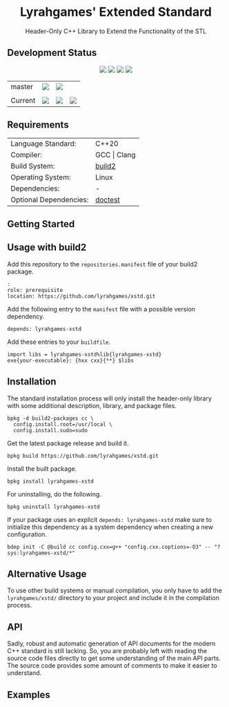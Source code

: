 <h1 align="center">
    Lyrahgames' Extended Standard
</h1>

<p align="center">
    Header-Only C++ Library to Extend the Functionality of the STL
</p>

## Development Status

<p align="center">
    <img src="https://img.shields.io/github/languages/top/lyrahgames/xstd.svg?style=for-the-badge">
    <img src="https://img.shields.io/github/languages/code-size/lyrahgames/xstd.svg?style=for-the-badge">
    <img src="https://img.shields.io/github/repo-size/lyrahgames/xstd.svg?style=for-the-badge">
    <a href="COPYING.md">
        <img src="https://img.shields.io/github/license/lyrahgames/xstd.svg?style=for-the-badge&color=blue">
    </a>
</p>

<b>
<table align="center">
    <tr>
        <td>
            master
        </td>
        <td>
            <a href="https://github.com/lyrahgames/xstd">
                <img src="https://img.shields.io/github/last-commit/lyrahgames/xstd/master.svg?logo=github&logoColor=white">
            </a>
        </td>
        <!-- <td>
            <a href="https://circleci.com/gh/lyrahgames/xstd/tree/master"><img src="https://circleci.com/gh/lyrahgames/xstd/tree/master.svg?style=svg"></a>
        </td> -->
        <!-- <td>
            <a href="https://codecov.io/gh/lyrahgames/xstd">
              <img src="https://codecov.io/gh/lyrahgames/xstd/branch/master/graph/badge.svg" />
            </a>
        </td> -->
        <td>
            <a href="https://ci.stage.build2.org/?builds=lyrahgames-xstd&pv=&tc=*&cf=&mn=&tg=&rs=*">
                <img src="https://img.shields.io/badge/b|2 ci.stage.build2.org-Click here!-blue">
            </a>
        </td>
    </tr>
    <!-- <tr>
        <td>
            develop
        </td>
        <td>
            <a href="https://github.com/lyrahgames/xstd/tree/develop">
                <img src="https://img.shields.io/github/last-commit/lyrahgames/xstd/develop.svg?logo=github&logoColor=white">
            </a>
        </td>
        <td>
            <a href="https://circleci.com/gh/lyrahgames/xstd/tree/develop"><img src="https://circleci.com/gh/lyrahgames/xstd/tree/develop.svg?style=svg"></a>
        </td>
        <td>
            <a href="https://codecov.io/gh/lyrahgames/xstd">
              <img src="https://codecov.io/gh/lyrahgames/xstd/branch/develop/graph/badge.svg" />
            </a>
        </td>
    </tr> -->
    <tr>
        <td>
        </td>
    </tr>
    <tr>
        <td>
            Current
        </td>
        <td>
            <a href="https://github.com/lyrahgames/xstd">
                <img src="https://img.shields.io/github/commit-activity/y/lyrahgames/xstd.svg?logo=github&logoColor=white">
            </a>
        </td>
        <!-- <td>
            <img src="https://img.shields.io/github/release/lyrahgames/xstd.svg?logo=github&logoColor=white">
        </td>
        <td>
            <img src="https://img.shields.io/github/release-pre/lyrahgames/xstd.svg?label=pre-release&logo=github&logoColor=white">
        </td> -->
        <td>
            <img src="https://img.shields.io/github/tag/lyrahgames/xstd.svg?logo=github&logoColor=white">
        </td>
        <td>
            <img src="https://img.shields.io/github/tag-date/lyrahgames/xstd.svg?label=latest%20tag&logo=github&logoColor=white">
        </td>
        <!-- <td>
            <a href="https://queue.cppget.org/xstd">
                <img src="https://img.shields.io/website/https/queue.cppget.org/xstd.svg?down_message=empty&down_color=blue&label=b|2%20queue.cppget.org&up_color=orange&up_message=running">
            </a>
        </td> -->
    </tr>
</table>
</b>

## Requirements
<b>
<table>
    <tr>
        <td>Language Standard:</td>
        <td>C++20</td>
    </tr>
    <tr>
        <td>Compiler:</td>
        <td>
            GCC | Clang
        </td>
    </tr>
    <tr>
        <td>Build System:</td>
        <td>
            <a href="https://build2.org/">build2</a>
        </td>
    </tr>
    <tr>
        <td>Operating System:</td>
        <td>
            Linux
        </td>
    </tr>
    <tr>
        <td>Dependencies:</td>
        <td>
            -
        </td>
    </tr>
    <tr>
        <td>Optional Dependencies:</td>
        <td>
            <a href="http://github.com/build2-packaging/doctest">
                doctest
            </a>
        </td>
    </tr>
</table>
</b>

## Getting Started

## Usage with build2
Add this repository to the `repositories.manifest` file of your build2 package.

    :
    role: prerequisite
    location: https://github.com/lyrahgames/xstd.git

Add the following entry to the `manifest` file with a possible version dependency.

    depends: lyrahgames-xstd

Add these entries to your `buildfile`.

    import libs = lyrahgames-xstd%lib{lyrahgames-xstd}
    exe{your-executable}: {hxx cxx}{**} $libs


## Installation
The standard installation process will only install the header-only library with some additional description, library, and package files.

    bpkg -d build2-packages cc \
      config.install.root=/usr/local \
      config.install.sudo=sudo

Get the latest package release and build it.

    bpkg build https://github.com/lyrahgames/xstd.git

Install the built package.

    bpkg install lyrahgames-xstd

For uninstalling, do the following.

    bpkg uninstall lyrahgames-xstd

If your package uses an explicit `depends: lyrahgames-xstd` make sure to initialize this dependency as a system dependency when creating a new configuration.

    bdep init -C @build cc config.cxx=g++ "config.cxx.coptions=-O3" -- "?sys:lyrahgames-xstd/*"

## Alternative Usage
To use other build systems or manual compilation, you only have to add the `lyrahgames/xstd/` directory to your project and include it in the compilation process.

## API
Sadly, robust and automatic generation of API documents for the modern C++ standard is still lacking.
So, you are probably left with reading the source code files directly to get some understanding of the main API parts.
The source code provides some amount of comments to make it easier to understand.

## Examples
